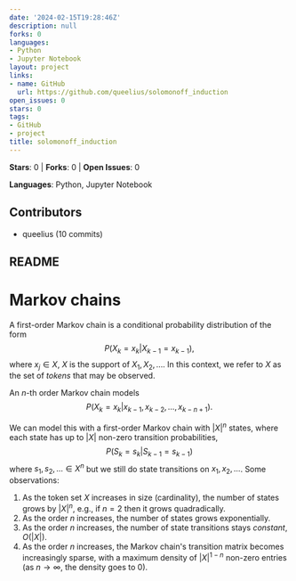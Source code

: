 ```yaml
---
date: '2024-02-15T19:28:46Z'
description: null
forks: 0
languages:
- Python
- Jupyter Notebook
layout: project
links:
- name: GitHub
  url: https://github.com/queelius/solomonoff_induction
open_issues: 0
stars: 0
tags:
- GitHub
- project
title: solomonoff_induction
---
```


**Stars**: 0 | **Forks**: 0 | **Open Issues**: 0

**Languages**: Python, Jupyter Notebook

## Contributors
- queelius (10 commits)

## README
# Markov chains

A first-order Markov chain is a conditional probability distribution of the form
$$
    P(X_k = x_k | X_{k-1} = x_{k-1}),
$$
where $x_j \in X$, $X$ is the support of $X_1,X_2,\ldots$.
In this context, we refer to $X$ as the set of *tokens* that may be observed.

An $n$-th order Markov chain models
$$
    P(X_k = x_k | x_{k-1}, x_{k-2}, \ldots, x_{k-n + 1}).
$$

We can model this with a first-order Markov chain with $|X|^n$ states, where
each state has up to $|X|$ non-zero transition probabilities,
$$
    P(S_k = s_k | S_{k-1} = s_{k-1})
$$
where $s_1,s_2,\ldots \in X^n$ but we still do state transitions on $x_1,x_2,\ldots$.
Some observations:

1. As the token set $X$ increases in size (cardinality), the number of states grows
   by $|X|^n$, e.g., if $n=2$ then it grows quadradically.
2. As the order $n$ increases, the number of states grows exponentially.
3. As the order $n$ increases, the number of state transitions stays *constant*, $O(|X|)$.
4. As the order $n$ increases, the Markov chain's transition matrix becomes increasingly sparse,
   with a maximum density of $|X|^{1-n}$ non-zero entries (as $n \to \infty$, the density
   goes to $0$).
